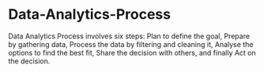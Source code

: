 # Data-Analytics-Process
Data Analytics Process involves six steps:  Plan to define the goal, Prepare by gathering data, Process the data by filtering and cleaning it, Analyse the options to find the best fit, Share the decision with others, and finally Act on the decision.
